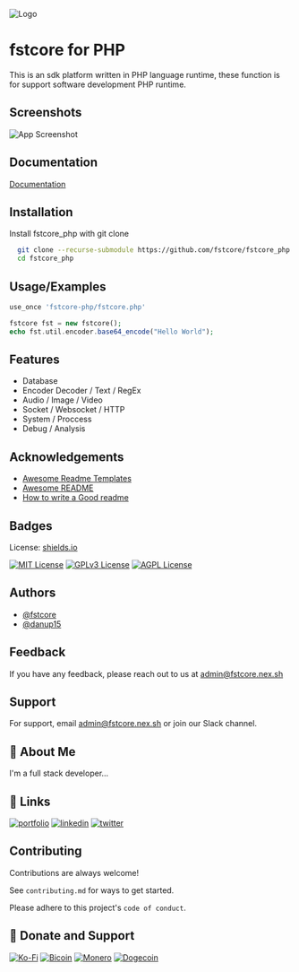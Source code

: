 
![Logo](https://i.ibb.co/Y7YdPhkS/fstcore-php.png)


# fstcore for PHP

This is an sdk platform written in PHP language runtime, these function is for support software development PHP runtime.


## Screenshots

![App Screenshot](https://via.placeholder.com/468x300?text=App+Screenshot+Here)


## Documentation

[Documentation](https://linktodocumentation)


## Installation

Install fstcore_php with git clone

```bash
  git clone --recurse-submodule https://github.com/fstcore/fstcore_php.git
  cd fstcore_php
```
    
## Usage/Examples

```PHP
use_once 'fstcore-php/fstcore.php'

fstcore fst = new fstcore();
echo fst.util.encoder.base64_encode("Hello World");
```

## Features

- Database
- Encoder Decoder / Text / RegEx
- Audio / Image / Video
- Socket / Websocket / HTTP
- System / Proccess
- Debug / Analysis

## Acknowledgements

 - [Awesome Readme Templates](https://awesomeopensource.com/project/elangosundar/awesome-README-templates)
 - [Awesome README](https://github.com/matiassingers/awesome-readme)
 - [How to write a Good readme](https://bulldogjob.com/news/449-how-to-write-a-good-readme-for-your-github-project)


## Badges

License: [shields.io](https://fstcore.nex.sh/)

[![MIT License](https://img.fstcore.nex.sh/badge/License-MIT-green.svg)](https://choosealicense.com/licenses/mit/)
[![GPLv3 License](https://img.fstcore.nex.sh/badge/License-GPL%20v3-yellow.svg)](https://opensource.org/licenses/)
[![AGPL License](https://img.fstcore.nex.sh/badge/license-AGPL-blue.svg)](http://www.gnu.org/licenses/agpl-3.0)


## Authors


- [@fstcore](https://www.github.com/fstcore)
- [@danup15](https://www.github.com/danup15)


## Feedback

If you have any feedback, please reach out to us at admin@fstcore.nex.sh


## Support

For support, email admin@fstcore.nex.sh or join our Slack channel.


## 🚀 About Me
I'm a full stack developer...


## 🔗 Links
[![portfolio](https://img.shields.io/badge/my_portfolio-000?style=for-the-badge&logo=ko-fi&logoColor=white)](https://katherineoelsner.com/)
[![linkedin](https://img.shields.io/badge/linkedin-0A66C2?style=for-the-badge&logo=linkedin&logoColor=white)](https://www.linkedin.com/)
[![twitter](https://img.shields.io/badge/twitter-1DA1F2?style=for-the-badge&logo=twitter&logoColor=white)](https://twitter.com/)


## Contributing

Contributions are always welcome!

See `contributing.md` for ways to get started.

Please adhere to this project's `code of conduct`.

## 🔗 Donate and Support
[![Ko-Fi](https://img.shields.io/badge/my_portfolio-000?style=for-the-badge&logo=ko-fi&logoColor=white)](https://ko-fi.com/danup15)
[![Bicoin](https://img.shields.io/badge/bitcoin-0A66C2?style=for-the-badge&logo=bitcoin&logoColor=white)](-)
[![Monero](https://img.shields.io/badge/monero-0A66C2?style=for-the-badge&logo=monero&logoColor=white)](-)
[![Dogecoin](https://img.shields.io/badge/dogecoin-0A66C2?style=for-the-badge&logo=dogecoin&logoColor=white)](-)
